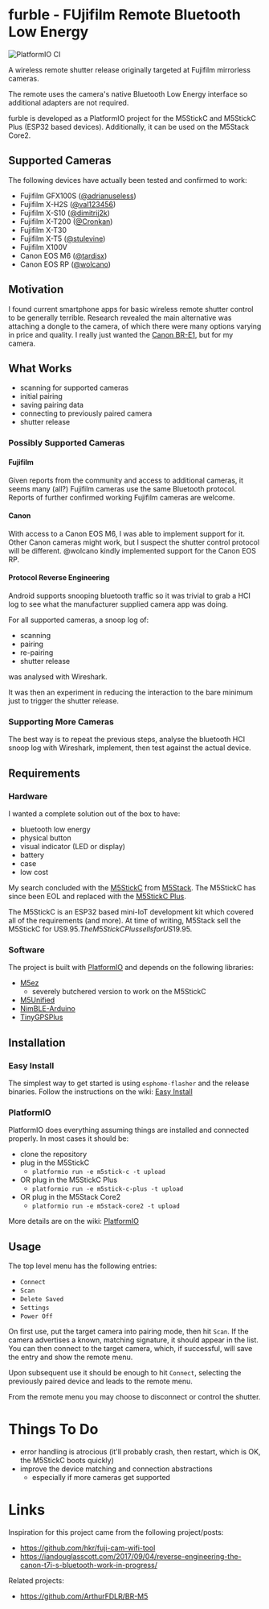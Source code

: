 # furble - FUjifilm Remote Bluetooth Low Energy

![PlatformIO CI](https://github.com/gkoh/furble/workflows/PlatformIO%20CI/badge.svg)

A wireless remote shutter release originally targeted at Fujifilm mirrorless
cameras.

The remote uses the camera's native Bluetooth Low Energy interface so additional
adapters are not required.

furble is developed as a PlatformIO project for the M5StickC and M5StickC Plus
(ESP32 based devices). Additionally, it can be used on the M5Stack Core2.

## Supported Cameras

The following devices have actually been tested and confirmed to work:
- Fujifilm GFX100S ([@adrianuseless](https://github.com/adrianuseless))
- Fujifilm X-H2S ([@val123456](https://github.com/val123456))
- Fujifilm X-S10 ([@dimitrij2k](https://github.com/dimitrij2k))
- Fujifilm X-T200 ([@Cronkan](https://github.com/Cronkan))
- Fujifilm X-T30
- Fujifilm X-T5 ([@stulevine](https://github.com/stulevine))
- Fujifilm X100V
- Canon EOS M6 ([@tardisx](https://github.com/tardisx))
- Canon EOS RP ([@wolcano](https://github.com/wolcano))

## Motivation

I found current smartphone apps for basic wireless remote shutter control to be
generally terrible.
Research revealed the main alternative was attaching a dongle to the camera, of
which there were many options varying in price and quality.
I really just wanted the [Canon
BR-E1](https://www.eos-magazine.com/articles/remotes/br-e1-canon-bluetooth-remote.html),
but for my camera.

## What Works

- scanning for supported cameras
- initial pairing
- saving pairing data
- connecting to previously paired camera
- shutter release

### Possibly Supported Cameras

#### Fujifilm
Given reports from the community and access to additional cameras, it
seems many (all?) Fujifilm cameras use the same Bluetooth protocol.
Reports of further confirmed working Fujifilm cameras are welcome.

#### Canon
With access to a Canon EOS M6, I was able to implement support for it. Other
Canon cameras might work, but I suspect the shutter control protocol will be
different.
@wolcano kindly implemented support for the Canon EOS RP.

#### Protocol Reverse Engineering

Android supports snooping bluetooth traffic so it was trivial to grab a HCI log
to see what the manufacturer supplied camera app was doing.

For all supported cameras, a snoop log of:
- scanning
- pairing
- re-pairing
- shutter release

was analysed with Wireshark.

It was then an experiment in reducing the interaction to the bare minimum just
to trigger the shutter release.

### Supporting More Cameras

The best way is to repeat the previous steps, analyse the bluetooth HCI snoop
log with Wireshark, implement, then test against the actual device.

## Requirements

### Hardware

I wanted a complete solution out of the box to have:
- bluetooth low energy
- physical button
- visual indicator (LED or display)
- battery
- case
- low cost

My search concluded with the [M5StickC](https://m5stack.com/products/stick-c)
from [M5Stack](https://m5stack.com).
The M5StickC has since been EOL and replaced with the [M5StickC Plus](https://shop.m5stack.com/collections/stick-series/products/m5stickc-plus-esp32-pico-mini-iot-development-kit).

The M5StickC is an ESP32 based mini-IoT development kit which covered all of the
requirements (and more). At time of writing, M5Stack sell the M5StickC for
US$9.95.
The M5StickC Plus sells for US$19.95.

### Software

The project is built with [PlatformIO](https://platformio.org) and depends on
the following libraries:
- [M5ez](https://github.com/M5ez/M5ez)
  - severely butchered version to work on the M5StickC
- [M5Unified](https://github.com/m5stack/M5Unified)
- [NimBLE-Arduino](https://github.com/h2zero/NimBLE-Arduino)
- [TinyGPSPlus](https://github.com/mikalhart/TinyGPSPlus)

## Installation

### Easy Install

The simplest way to get started is using `esphome-flasher` and the release binaries.
Follow the instructions on the wiki: [Easy Install](https://github.com/gkoh/furble/wiki/Easy-Install)

### PlatformIO

PlatformIO does everything assuming things are installed and connected properly.
In most cases it should be:
- clone the repository
- plug in the M5StickC
    - `platformio run -e m5stick-c -t upload`
- OR plug in the M5StickC Plus
    - `platformio run -e m5stick-c-plus -t upload`
- OR plug in the M5Stack Core2
    - `platformio run -e m5stack-core2 -t upload`

More details are on the wiki: [PlatformIO](https://github.com/gkoh/furble/wiki/Linux-Command-Line-(For-Developers))

## Usage

The top level menu has the following entries:
- `Connect`
- `Scan`
- `Delete Saved`
- `Settings`
- `Power Off`

On first use, put the target camera into pairing mode, then hit `Scan`. If the
camera advertises a known, matching signature, it should appear in the list.
You can then connect to the target camera, which, if successful, will save the
entry and show the remote menu.

Upon subsequent use it should be enough to hit `Connect`, selecting the
previously paired device and leads to the remote menu.

From the remote menu you may choose to disconnect or control the shutter.

# Things To Do
- error handling is atrocious (it'll probably crash, then restart, which is OK,
  the M5StickC boots quickly)
- improve the device matching and connection abstractions
  - especially if more cameras get supported

# Links

Inspiration for this project came from the following project/posts:
- https://github.com/hkr/fuji-cam-wifi-tool
- https://iandouglasscott.com/2017/09/04/reverse-engineering-the-canon-t7i-s-bluetooth-work-in-progress/

Related projects:
- https://github.com/ArthurFDLR/BR-M5

